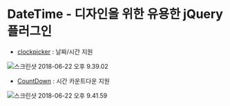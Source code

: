 # DateTime - 디자인을 위한 유용한 jQuery 플러그인

- [clockpicker](http://weareoutman.github.io/clockpicker/) : 날짜/시간 지원

![스크린샷 2018-06-22 오후 9.39.02](https://lh3.googleusercontent.com/-gENpc9vuHMI/Wyzuhm7HObI/AAAAAAAAUPI/6XWNUK7cCX8XZ8MzY2QHf8HA6J0b7UQpgCHMYCw/I/%255BUNSET%255D)

- [CountDown](https://demo.tutorialzine.com/2011/12/countdown-jquery/) : 시간 카운트다운 지원

![스크린샷 2018-06-22 오후 9.41.59](https://lh3.googleusercontent.com/-2qDa09MyRZ0/Wyzuq6lkTLI/AAAAAAAAUPM/1O1OKgam270xO0VjQN6ixG-zWcjlnC9PgCHMYCw/I/%255BUNSET%255D)

